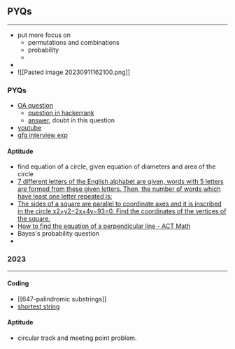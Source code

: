 ## PYQs
---
- put more focus on
	- permutations and combinations
	- probability
	- 
- 
- ![[Pasted image 20230911162100.png]]


### PYQs
- [OA question](https://leetcode.com/discuss/interview-question/1616849/Tiger-Analytics-or-OA-or-Interview-question-to-find-Triplets)
	- [question in hackerrank](https://www.hackerearth.com/practice/data-structures/advanced-data-structures/fenwick-binary-indexed-trees/practice-problems/algorithm/triplets-3-231a9aea/?purpose=login&source=problem-page&update=google)
	- [answer](https://www.hackerearth.com/submission/87483650/), doubt in this question
- [youtube](https://www.youtube.com/watch?v=HFqo7qlZYSk)
- [gfg interview exp](https://www.geeksforgeeks.org/prop-tiger-interview-experience-set-3-campus/)
#### Aptitude
- find equation of a circle, given equation of diameters and area of the circle
- [7 different letters of the English alphabet are given, words with 5 letters are formed from these given letters. Then, the number of words which have least one letter repeated is:](https://www.toppr.com/ask/question/7-different-letters-of-the-english-alphabet-are-given-words-with-5-letters-are-formed-2/)
- [The sides of a square are parallel to coordinate axes and it is inscribed in the circle x2+y2−2x+4y−93=0. Find the coordinates of the vertices of the square.](https://www.toppr.com/ask/question/the-sides-of-a-square-are-parallel-to-coordinate-axes-and-it-is-inscribed-in/)
- [How to find the equation of a perpendicular line - ACT Math](https://www.varsitytutors.com/act_math-help/how-to-find-the-equation-of-a-perpendicular-line)
- Bayes's probability question
- 
### 2023
---
#### Coding
- [[647-palindromic substrings]]
- [shortest string](https://www.geeksforgeeks.org/smallest-string-obtained-by-removing-all-occurrences-of-01-and-11-from-binary-string/)

#### Aptitude
- circular track and meeting point problem.